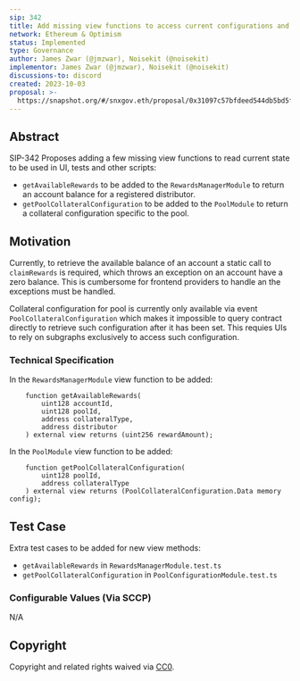 ```yaml
---
sip: 342
title: Add missing view functions to access current configurations and state
network: Ethereum & Optimism
status: Implemented
type: Governance
author: James Zwar (@jmzwar), Noisekit (@noisekit)
implementor: James Zwar (@jmzwar), Noisekit (@noisekit)
discussions-to: discord
created: 2023-10-03
proposal: >-
  https://snapshot.org/#/snxgov.eth/proposal/0x31097c57bfdeed544db5bd5f1f4f4b0b8154a0ad8ecc6dce2e09dae6c03d0b87
---
```


## Abstract

SIP-342 Proposes adding a few missing view functions to read current state to be used in UI, tests and other scripts:

- `getAvailableRewards` to be added to the `RewardsManagerModule` to return an account balance for a registered distributor. 
- `getPoolCollateralConfiguration` to be added to the `PoolModule` to return a collateral configuration specific to the pool. 


## Motivation

Currently, to retrieve the available balance of an account a static call to `claimRewards` is required, which throws an exception on an account have a zero balance. This is cumbersome for frontend providers to handle an the exceptions must be handled.

Collateral configuration for pool is currently only available via event `PoolCollateralConfiguration` which makes it impossible to query contract directly to retrieve such configuration after it has been set. This requies UIs to rely on subgraphs exclusively to access such configuration.


### Technical Specification

In the `RewardsManagerModule` view function to be added:
```solidity
    function getAvailableRewards(
        uint128 accountId, 
        uint128 poolId, 
        address collateralType, 
        address distributor
    ) external view returns (uint256 rewardAmount);
```

In the `PoolModule` view function to be added:
```solidity
    function getPoolCollateralConfiguration(
        uint128 poolId,
        address collateralType
    ) external view returns (PoolCollateralConfiguration.Data memory config);
```

## Test Case

Extra test cases to be added for new view methods:
- `getAvailableRewards` in `RewardsManagerModule.test.ts`
- `getPoolCollateralConfiguration` in `PoolConfigurationModule.test.ts`

### Configurable Values (Via SCCP)

<!--Please list all values configurable via SCCP under this implementation.-->

N/A

## Copyright

Copyright and related rights waived via [CC0](https://creativecommons.org/publicdomain/zero/1.0/).
